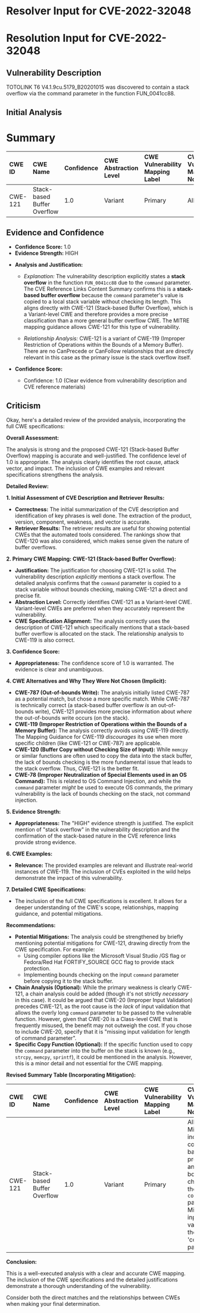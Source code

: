 # Resolver Input for CVE-2022-32048

# Resolution Input for CVE-2022-32048

## Vulnerability Description
TOTOLINK T6 V4.1.9cu.5179_B20201015 was discovered to contain a stack overflow via the command parameter in the function FUN_0041cc88.

## Initial Analysis
# Summary
| CWE ID  | CWE Name                                                                   | Confidence | CWE Abstraction Level | CWE Vulnerability Mapping Label | CWE-Vulnerability Mapping Notes |
| :-------- | :------------------------------------------------------------------------- | :---------- | :-------------------- | :------------------------------ | :------------------------------ |
| CWE-121 | Stack-based Buffer Overflow                                                | 1.0         | Variant               | Primary                         | Allowed                         |

## Evidence and Confidence

*   **Confidence Score:** 1.0
*   **Evidence Strength:** HIGH

- **Analysis and Justification:**
  - *Explanation:* The vulnerability description explicitly states a **stack overflow** in the function `FUN_0041cc88` due to the `command` parameter. The CVE Reference Links Content Summary confirms this is a **stack-based buffer overflow** because the `command` parameter's value is copied to a local stack variable without checking its length. This aligns directly with CWE-121 (Stack-based Buffer Overflow), which is a Variant-level CWE and therefore provides a more precise classification than a more general buffer overflow CWE. The MITRE mapping guidance allows CWE-121 for this type of vulnerability.

  - *Relationship Analysis:* CWE-121 is a variant of CWE-119 (Improper Restriction of Operations within the Bounds of a Memory Buffer). There are no CanPrecede or CanFollow relationships that are directly relevant in this case as the primary issue is the stack overflow itself.

- **Confidence Score:**
  - Confidence: 1.0 (Clear evidence from vulnerability description and CVE reference materials)

## Criticism
Okay, here's a detailed review of the provided analysis, incorporating the full CWE specifications:

**Overall Assessment:**

The analysis is strong and the proposed CWE-121 (Stack-based Buffer Overflow) mapping is accurate and well-justified. The confidence level of 1.0 is appropriate. The analysis clearly identifies the root cause, attack vector, and impact. The inclusion of CWE examples and relevant specifications strengthens the analysis.

**Detailed Review:**

**1. Initial Assessment of CVE Description and Retriever Results:**

*   **Correctness:** The initial summarization of the CVE description and identification of key phrases is well done. The extraction of the product, version, component, weakness, and vector is accurate.
*   **Retriever Results:** The retriever results are useful for showing potential CWEs that the automated tools considered. The rankings show that CWE-120 was also considered, which makes sense given the nature of buffer overflows.

**2. Primary CWE Mapping: CWE-121 (Stack-based Buffer Overflow):**

*   **Justification:** The justification for choosing CWE-121 is solid. The vulnerability description *explicitly* mentions a stack overflow. The detailed analysis confirms that the `command` parameter is copied to a stack variable without bounds checking, making CWE-121 a direct and precise fit.
*   **Abstraction Level:** Correctly identifies CWE-121 as a Variant-level CWE. Variant-level CWEs are preferred when they accurately represent the vulnerability.
*   **CWE Specification Alignment:** The analysis correctly uses the description of CWE-121 which specifically mentions that a stack-based buffer overflow is allocated on the stack. The relationship analysis to CWE-119 is also correct.

**3. Confidence Score:**

*   **Appropriateness:** The confidence score of 1.0 is warranted. The evidence is clear and unambiguous.

**4. CWE Alternatives and Why They Were Not Chosen (Implicit):**

*   **CWE-787 (Out-of-bounds Write):** The analysis initially listed CWE-787 as a potential match, but chose a more specific match. While CWE-787 is technically correct (a stack-based buffer overflow *is* an out-of-bounds write), CWE-121 provides more precise information about *where* the out-of-bounds write occurs (on the stack).
*   **CWE-119 (Improper Restriction of Operations within the Bounds of a Memory Buffer):** The analysis correctly avoids using CWE-119 directly. The Mapping Guidance for CWE-119 *discourages* its use when more specific children (like CWE-121 or CWE-787) are applicable.
*   **CWE-120 (Buffer Copy without Checking Size of Input):** While `memcpy` or similar functions are often used to copy the data into the stack buffer, the lack of bounds checking is the more fundamental issue that leads to the stack overflow. Thus, CWE-121 is the better fit.
*   **CWE-78 (Improper Neutralization of Special Elements used in an OS Command):** This is related to OS Command Injection, and while the `command` parameter *might* be used to execute OS commands, the primary vulnerability is the lack of bounds checking on the stack, not command injection.

**5. Evidence Strength:**

*   **Appropriateness:** The "HIGH" evidence strength is justified. The explicit mention of "stack overflow" in the vulnerability description and the confirmation of the stack-based nature in the CVE reference links provide strong evidence.

**6. CWE Examples:**

*   **Relevance:** The provided examples are relevant and illustrate real-world instances of CWE-119. The inclusion of CVEs exploited in the wild helps demonstrate the impact of this vulnerability.

**7. Detailed CWE Specifications:**

*   The inclusion of the full CWE specifications is excellent. It allows for a deeper understanding of the CWE's scope, relationships, mapping guidance, and potential mitigations.

**Recommendations:**

*   **Potential Mitigations:** The analysis could be strengthened by briefly mentioning potential mitigations for CWE-121, drawing directly from the CWE specification. For example:
    *   Using compiler options like the Microsoft Visual Studio /GS flag or Fedora/Red Hat FORTIFY_SOURCE GCC flag to provide stack protection.
    *   Implementing bounds checking on the input `command` parameter before copying it to the stack buffer.
*   **Chain Analysis (Optional):** While the primary weakness is clearly CWE-121, a chain analysis could be added (though it's not strictly *necessary* in this case). It could be argued that CWE-20 (Improper Input Validation) precedes CWE-121, as the root cause is the *lack* of input validation that allows the overly long `command` parameter to be passed to the vulnerable function. However, given that CWE-20 is a Class-level CWE that is frequently misused, the benefit may not outweigh the cost. If you chose to include CWE-20, specify that it is "missing input validation for length of command parameter".
*   **Specific Copy Function (Optional):** If the specific function used to copy the `command` parameter into the buffer on the stack is known (e.g., `strcpy`, `memcpy`, `sprintf`), it could be mentioned in the analysis. However, this is a minor detail and not essential for the CWE mapping.

**Revised Summary Table (Incorporating Mitigation):**

| CWE ID  | CWE Name                                                                   | Confidence | CWE Abstraction Level | CWE Vulnerability Mapping Label | CWE-Vulnerability Mapping Notes                                                                                                                      |
| :-------- | :------------------------------------------------------------------------- | :---------- | :-------------------- | :------------------------------ | :----------------------------------------------------------------------------------------------------------------------------------------------------- |
| CWE-121 | Stack-based Buffer Overflow                                                | 1.0         | Variant               | Primary                         | Allowed.  Mitigations include compiler-based stack protection and explicit bounds checking on the input `command` parameter.  Missing input validation for the 'command' parameter |

**Conclusion:**

This is a well-executed analysis with a clear and accurate CWE mapping. The inclusion of the CWE specifications and the detailed justifications demonstrate a thorough understanding of the vulnerability.

Consider both the direct matches and the relationships between CWEs
when making your final determination.
        